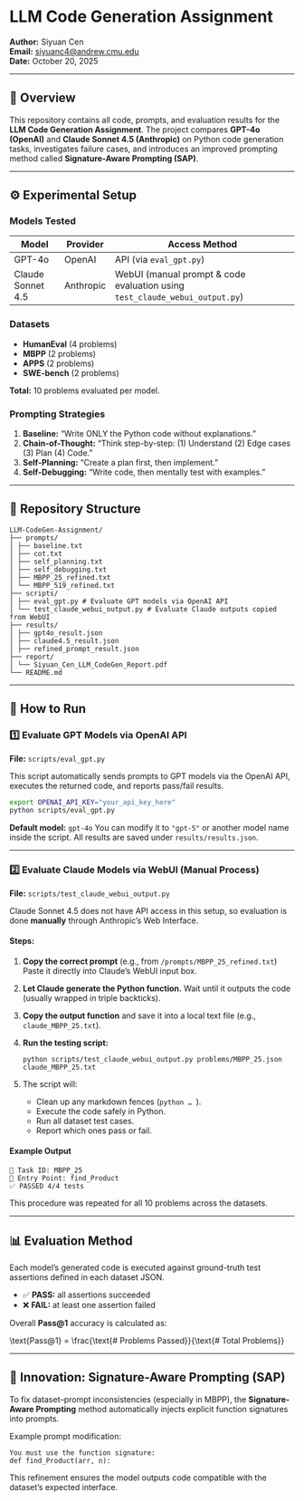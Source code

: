 # LLM Code Generation Assignment

**Author:** Siyuan Cen  
**Email:** siyuanc4@andrew.cmu.edu  
**Date:** October 20, 2025  

---

## 🧩 Overview

This repository contains all code, prompts, and evaluation results for the **LLM Code Generation Assignment**. 
The project compares **GPT-4o (OpenAI)** and **Claude Sonnet 4.5 (Anthropic)** on Python code generation tasks, investigates failure cases, and introduces an improved prompting method called **Signature-Aware Prompting (SAP)**.

---

## ⚙️ Experimental Setup

### Models Tested
| Model             | Provider  | Access Method                                                |
| ----------------- | --------- | ------------------------------------------------------------ |
| GPT-4o            | OpenAI    | API (via `eval_gpt.py`)                                      |
| Claude Sonnet 4.5 | Anthropic | WebUI (manual prompt & code evaluation using `test_claude_webui_output.py`) |

### Datasets
- **HumanEval** (4 problems)  
- **MBPP** (2 problems)  
- **APPS** (2 problems)  
- **SWE-bench** (2 problems)  

**Total:** 10 problems evaluated per model.

### Prompting Strategies
1. **Baseline:** “Write ONLY the Python code without explanations.”  
2. **Chain-of-Thought:** “Think step-by-step: (1) Understand (2) Edge cases (3) Plan (4) Code.”  
3. **Self-Planning:** “Create a plan first, then implement.”  
4. **Self-Debugging:** “Write code, then mentally test with examples.”

---

## 🧠 Repository Structure

```
LLM-CodeGen-Assignment/
├── prompts/
│ ├── baseline.txt
│ ├── cot.txt
│ ├── self_planning.txt
│ ├── self_debugging.txt
│ ├── MBPP_25_refined.txt
│ └── MBPP_519_refined.txt
├── scripts/
│ ├── eval_gpt.py # Evaluate GPT models via OpenAI API
│ └── test_claude_webui_output.py # Evaluate Claude outputs copied from WebUI
├── results/
│ ├── gpt4o_result.json
│ ├── claude4.5_result.json
│ ├── refined_prompt_result.json
├── report/
│ └── Siyuan_Cen_LLM_CodeGen_Report.pdf
└── README.md
```

---

## 🚀 How to Run

### 1️⃣ Evaluate GPT Models via OpenAI API

**File:** `scripts/eval_gpt.py`

This script automatically sends prompts to GPT models via the OpenAI API, executes the returned code, and reports pass/fail results.

```bash
export OPENAI_API_KEY="your_api_key_here"
python scripts/eval_gpt.py
```

**Default model:** `gpt-4o`
 You can modify it to `"gpt-5"` or another model name inside the script.
 All results are saved under `results/results.json`.

------

### 2️⃣ Evaluate Claude Models via WebUI (Manual Process)

**File:** `scripts/test_claude_webui_output.py`

Claude Sonnet 4.5 does not have API access in this setup, so evaluation is done **manually** through Anthropic’s Web Interface.

#### Steps:

1. **Copy the correct prompt** (e.g., from `/prompts/MBPP_25_refined.txt`)
    Paste it directly into Claude’s WebUI input box.

2. **Let Claude generate the Python function.**
    Wait until it outputs the code (usually wrapped in triple backticks).

3. **Copy the output function** and save it into a local text file (e.g., `claude_MBPP_25.txt`).

4. **Run the testing script:**

   ```
   python scripts/test_claude_webui_output.py problems/MBPP_25.json claude_MBPP_25.txt
   ```

5. The script will:

   - Clean up any markdown fences (`python … `).
   - Execute the code safely in Python.
   - Run all dataset test cases.
   - Report which ones pass or fail.

#### Example Output

```
📝 Task ID: MBPP_25
🎯 Entry Point: find_Product
✅ PASSED 4/4 tests
```

This procedure was repeated for all 10 problems across the datasets.

------

## 📊 Evaluation Method

Each model’s generated code is executed against ground-truth test assertions defined in each dataset JSON.

- ✅ **PASS:** all assertions succeeded
- ❌ **FAIL:** at least one assertion failed

Overall **Pass@1** accuracy is calculated as:

\text{Pass@1} = \frac{\text{# Problems Passed}}{\text{# Total Problems}}

------

## 🧩 Innovation: Signature-Aware Prompting (SAP)

To fix dataset–prompt inconsistencies (especially in MBPP), the **Signature-Aware Prompting** method automatically injects explicit function signatures into prompts.

Example prompt modification:

```
You must use the function signature:
def find_Product(arr, n):
```

This refinement ensures the model outputs code compatible with the dataset’s expected interface.